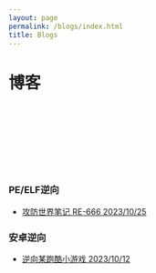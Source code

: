 ```yaml
---
layout: page
permalink: /blogs/index.html
title: Blogs
---
```


# 博客

<br><br><br><br>


<br><br>

### PE/ELF逆向

-  [攻防世界笔记 RE-666 2023/10/25 ](https://54huarui.github.io/blogs/RE-666)

### 安卓逆向


- [逆向某跑酷小游戏 2023/10/12 ](https://54huarui.github.io/blogs/paoku)



<br>

